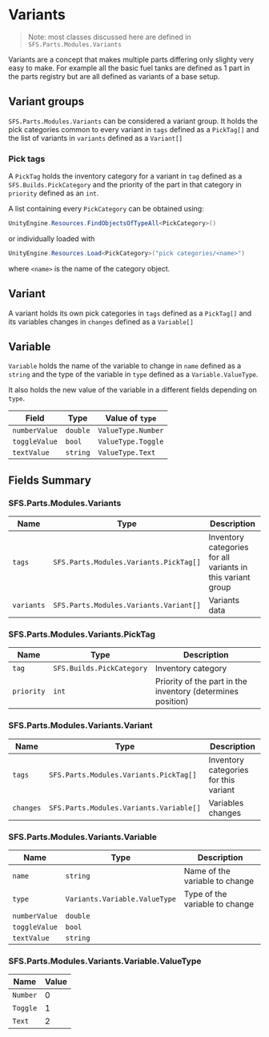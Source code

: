 # Variants
> Note: most classes discussed here are defined in `SFS.Parts.Modules.Variants`

Variants are a concept that makes multiple parts differing only slighty very easy to make. For example all the basic fuel tanks are defined as 1 part in the parts registry but are all defined as variants of a base setup.

## Variant groups
`SFS.Parts.Modules.Variants` can be considered a variant group. It holds the pick categories common to every variant in `tags` defined as a `PickTag[]` and the list of variants in `variants` defined as a `Variant[]`

### Pick tags
A `PickTag` holds the inventory category for a variant in `tag` defined as a `SFS.Builds.PickCategory` and the priority of the part in that category in `priority` defined as an `int`.

A list containing every `PickCategory` can be obtained using:
```csharp
UnityEngine.Resources.FindObjectsOfTypeAll<PickCategory>()
``` 
or individually loaded with 
```csharp
UnityEngine.Resources.Load<PickCategory>("pick categories/<name>")
```
where `<name>` is the name of the category object.

## Variant
A variant holds its own pick categories in `tags` defined as a `PickTag[]` and its variables changes in `changes` defined as a `Variable[]`

## Variable
`Variable` holds the name of the variable to change in `name` defined as a `string` and the type of the variable in `type` defined as a `Variable.ValueType`.

It also holds the new value of the variable in a different fields depending on `type`.

| Field | Type | Value of `type` |
|-|-|-|
| `numberValue` | `double` | `ValueType.Number` |
| `toggleValue` | `bool` | `ValueType.Toggle` |
| `textValue` | `string` | `ValueType.Text` |

## Fields Summary
### SFS.Parts.Modules.Variants
| Name | Type | Description | 
|-|-|-|
| `tags` | `SFS.Parts.Modules.Variants.PickTag[]` | Inventory categories for all variants in this variant group |
| `variants` | `SFS.Parts.Modules.Variants.Variant[]` | Variants data |

### SFS.Parts.Modules.Variants.PickTag
| Name | Type | Description | 
|-|-|-|
| `tag` | `SFS.Builds.PickCategory` | Inventory category |
| `priority` | `int` | Priority of the part in the inventory (determines position) |

### SFS.Parts.Modules.Variants.Variant
| Name | Type | Description | 
|-|-|-|
| `tags` | `SFS.Parts.Modules.Variants.PickTag[]` | Inventory categories for this variant |
| `changes` | `SFS.Parts.Modules.Variants.Variable[]` | Variables changes |

### SFS.Parts.Modules.Variants.Variable
| Name | Type | Description | 
|-|-|-|
| `name` | `string` | Name of the variable to change |
| `type` | `Variants.Variable.ValueType` | Type of the variable to change |
| `numberValue` | `double` | |
| `toggleValue` | `bool` | |
| `textValue` | `string` | |

### SFS.Parts.Modules.Variants.Variable.ValueType
| Name | Value | 
|-|-|
| `Number` | 0 |
| `Toggle` | 1 |
| `Text` | 2 |